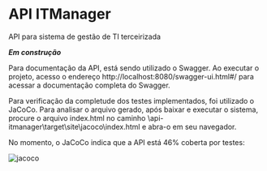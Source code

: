 # API ITManager
API para sistema de gestão de TI terceirizada

***Em construção***

Para documentação da API, está sendo utilizado o Swagger. Ao executar o projeto, acesso o endereço http://localhost:8080/swagger-ui.html#/ para acessar a documentação completa do Swagger. 

Para verificação da completude dos testes implementados, foi utilizado o JaCoCo. Para analisar o arquivo gerado, após baixar e executar o sistema, procure o arquivo index.html no caminho \api-itmanager\target\site\jacoco\index.html e abra-o em seu navegador. 

No momento, o JaCoCo indica que a API está 46% coberta por testes: 

![jacoco](https://user-images.githubusercontent.com/32941370/145679683-31ed348b-2b49-4474-bcac-8d77a22e6f71.JPG)
